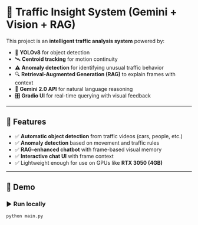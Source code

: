 # 🧠 Traffic Insight System (Gemini + Vision + RAG)

This project is an **intelligent traffic analysis system** powered by:

- 🚗 **YOLOv8** for object detection
- 🛰️ **Centroid tracking** for motion continuity
- ⚠️ **Anomaly detection** for identifying unusual traffic behavior
- 🔍 **Retrieval-Augmented Generation (RAG)** to explain frames with context
- 💬 **Gemini 2.0 API** for natural language reasoning
- 🎛️ **Gradio UI** for real-time querying with visual feedback

---

## 📂 Features

- ✅ **Automatic object detection** from traffic videos (cars, people, etc.)
- ✅ **Anomaly detection** based on movement and traffic rules
- ✅ **RAG-enhanced chatbot** with frame-based visual memory
- ✅ **Interactive chat UI** with frame context
- ✅ Lightweight enough for use on GPUs like **RTX 3050 (4GB)**

---

## 🚀 Demo

### ▶️ Run locally

```bash
python main.py
